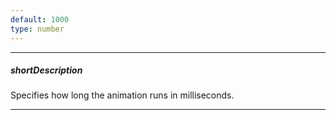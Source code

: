 ```yaml
---
default: 1000
type: number
---
```

---
##### shortDescription
Specifies how long the animation runs in milliseconds.

---
